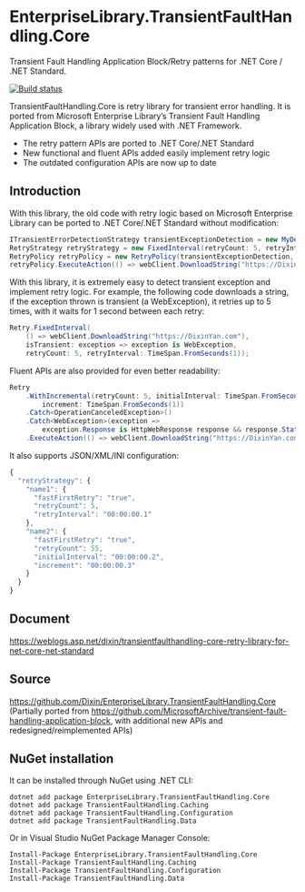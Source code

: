 # EnterpriseLibrary.TransientFaultHandling.Core
Transient Fault Handling Application Block/Retry patterns for .NET Core / .NET Standard.

[![Build status](https://ci.appveyor.com/api/projects/status/0abc1rtf8qcmyb97?svg=true)](https://ci.appveyor.com/project/Dixin/enterpriselibrary-transientfaulthandling-core)

TransientFaultHandling.Core is retry library for transient error handling. It is ported from Microsoft Enterprise Library’s Transient Fault Handling Application Block, a library widely used with .NET Framework. 

- The retry pattern APIs are ported to .NET Core/.NET Standard
- New functional and fluent APIs added easily implement retry logic
- The outdated configuration APIs are now up to date

## Introduction

With this library, the old code with retry logic based on Microsoft Enterprise Library can be ported to .NET Core/.NET Standard without modification:
```cs
ITransientErrorDetectionStrategy transientExceptionDetection = new MyDetection();
RetryStrategy retryStrategy = new FixedInterval(retryCount: 5, retryInterval: TimeSpan.FromSeconds(1));
RetryPolicy retryPolicy = new RetryPolicy(transientExceptionDetection, retryStrategy);
retryPolicy.ExecuteAction(() => webClient.DownloadString("https://DixinYan.com"));
```

With this library, it is extremely easy to detect transient exception and implement retry logic. For example, the following code downloads a string, if the exception thrown is transient (a WebException), it retries up to 5 times, with it waits for 1 second between each retry:
```cs
Retry.FixedInterval(
    () => webClient.DownloadString("https://DixinYan.com"),
    isTransient: exception => exception is WebException,
    retryCount: 5, retryInterval: TimeSpan.FromSeconds(1));
```
Fluent APIs are also provided for even better readability: 
```cs
Retry
    .WithIncremental(retryCount: 5, initialInterval: TimeSpan.FromSeconds(1),
        increment: TimeSpan.FromSeconds(1))
    .Catch<OperationCanceledException>()
    .Catch<WebException>(exception =>
        exception.Response is HttpWebResponse response && response.StatusCode == HttpStatusCode.RequestTimeout)
    .ExecuteAction(() => webClient.DownloadString("https://DixinYan.com"));
```

It also supports JSON/XML/INI configuration:
```js
{
  "retryStrategy": {
    "name1": {
      "fastFirstRetry": "true",
      "retryCount": 5,
      "retryInterval": "00:00:00.1"
    },
    "name2": {
      "fastFirstRetry": "true",
      "retryCount": 55,
      "initialInterval": "00:00:00.2",
      "increment": "00:00:00.3"
    }
  }
}
```

## Document

https://weblogs.asp.net/dixin/transientfaulthandling-core-retry-library-for-net-core-net-standard

## Source

https://github.com/Dixin/EnterpriseLibrary.TransientFaultHandling.Core (Partially ported from https://github.com/MicrosoftArchive/transient-fault-handling-application-block, with additional new APIs and redesigned/reimplemented APIs)

## NuGet installation

It can be installed through NuGet using .NET CLI:

```
dotnet add package EnterpriseLibrary.TransientFaultHandling.Core
dotnet add package TransientFaultHandling.Caching
dotnet add package TransientFaultHandling.Configuration
dotnet add package TransientFaultHandling.Data
```
Or in Visual Studio NuGet Package Manager Console:

```
Install-Package EnterpriseLibrary.TransientFaultHandling.Core
Install-Package TransientFaultHandling.Caching
Install-Package TransientFaultHandling.Configuration
Install-Package TransientFaultHandling.Data
```
